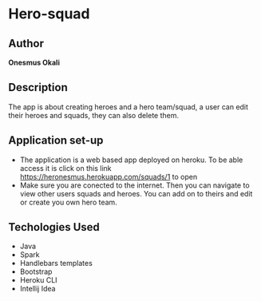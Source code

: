 # Hero-squad

## Author
**Onesmus Okali**

## Description
The app is about creating heroes and a hero team/squad,  a user can edit their heroes and squads, they can also delete them. 

## Application set-up
- The application is a web based app deployed on heroku. To be able access it is click on this link https://heronesmus.herokuapp.com/squads/1 to open
- Make sure you are conected to the internet. Then you can navigate to view other users squads and heroes. You can add on to theirs and edit or create you own
hero team.

## Techologies Used
- Java
- Spark
- Handlebars templates
- Bootstrap
- Heroku CLI
- Intellij Idea

